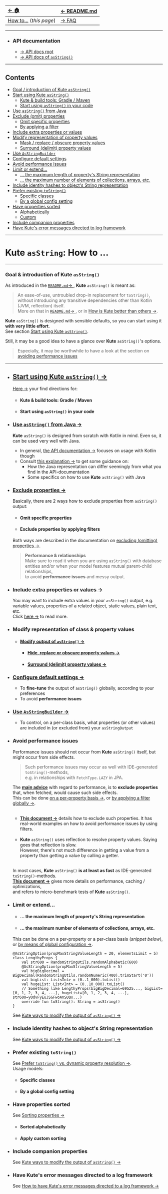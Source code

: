 | [← 🏠](../../)                   | [← README.md](../../README.md) |
|:---------------------------------|:-------------------------------|
| [How to...]() (<i>this page</i>) | [→ FAQ](../../md/faq/0-faq.md) |
<hr>

* ### API documentation
    * [→ API docs <u>root</u>](https://janhendrikvanheusden.github.io/Kute/index.html)
    * [→ API docs of <u>`asString()`</u>](https://janhendrikvanheusden.github.io/Kute/kute/nl.kute.asstring.core/as-string.html)
<hr>

## Contents
* [Goal / introduction of Kute `asString()`](#goal--introduction-of-kute-asstring)
* [Start using Kute `asString()`](#start-using-kute-asstring-)
  * [Kute & build tools: Gradle / Maven](#kute--build-tools-gradle--maven)
  * [Start using `asString()` in your code](#start-using-asstring-in-your-code)
* [Use `asString()` from Java](#use-asstring-from-java-)
* [Exclude (omit) properties](#exclude-properties-)
  * [Omit specific properties](#omit-specific-properties)
  * [By applying a filter](#exclude-properties-by-applying-filters)
* [Include extra properties or values](#include-extra-properties-or-values-)
* [Modify representation of property values](#modify-representation-of-class--property-values)
  * [Mask / replace / obscure property values](#hide-replace-or-obscure-property-values-)
  * [Surround (delimit) property values](#surround--delimit--property-values-)
* [Use `AsStringBuilder`](#use-asstringbuilder-)
* [Configure default settings](#configure-default-settings-)
* [Avoid performance issues](#avoid-performance-issues)
* [Limit or extend...](#limit-or-extend)
  * [... the maximum length of property's String representation](#-the-maximum-length-of-propertys-string-representation)
  * [... the maximum number of elements of collections, arrays, etc.](#-the-maximum-number-of-elements-of-collections-arrays-etc)
* [Include identity hashes to object's String representation](#include-identity-hashes-to-objects-string-representation)
* [Prefer existing `toString()`](#prefer-existing-tostring)
  * [Specific classes](#specific-classes)
  * [By a global config setting](#by-a-global-config-setting)
* [Have properties sorted](#have-properties-sorted)
  * [Alphabetically](#sorted-alphabetically)
  * [Custom](#apply-custom-sorting)
* [Include companion properties](#include-companion-properties)
* [Have Kute's error messages directed to log framework](#have-kutes-error-messages-directed-to-a-log-framework)

<hr>

# Kute `asString`: How to ...

<hr>

### Goal & introduction of **Kute** `asString()`
As introduced in the [`README.md`→ ](../../README.md), **Kute** `asString()` is meant as:<br>
> An ease-of-use, untroubled drop-in replacement for `toString()`, without introducing any transitive dependencies other than Kotlin (JVM, reflection) itself.<br>
> More on that in [`README.md`→ ](../../README.md), or in [How is Kute better than others →](../kute-better-details.md).<br>

**Kute** `asString()` is designed with sensible defaults, so you can start using it **with very little effort**.
<br>See section [Start using Kute `asString()`](#start-using-kute-asstring-).

Still, it may be a good idea to have a glance over **Kute** `asString()`'s options.
> Especially, it may be worthwhile to have a look at the section on [avoiding performance issues](#avoid-performance-issues)

<hr>

* ## [Start using Kute `asString()` →](1-start-using-kute-asstring.md)
   [Here →](1-start-using-kute-asstring.md) your find directions for:
   * #### Kute & build tools: Gradle / Maven
   * #### Start using `asString()` in your code

* ### [Use `asString()` from Java →](use-asstring-with-java.md)
    **Kute** `asString()` is designed from scratch with Kotlin in mind.
    Even so, it can be used very well with Java.
    * In general, [the API documentation →](https://janhendrikvanheusden.github.io/Kute/kute/nl.kute.asstring.core/as-string.html) focuses on usage with Kotlin though
    * Consult [this explanation →](use-asstring-with-java.md) to get some guidance on:
       * How the Java representation can differ seemingly from what you find in the API-documentation
       * Some specifics on how to use **Kute** `asString()` with Java

* ### [Exclude properties →](omit-values.md)
   Basically, there are 2 ways how to exclude properties from `asString()` output:
   * #### Omit specific properties
   * #### Exclude properties by applying filters
   Both ways are described in the documentation on [excluding (omitting) properties →](omit-values.md).
   > **Performance & relationships**<br> 
   Make sure to read it when you are using `asString()` with database entities and/or when your model features mutual parent-child relationships,<br>
   to avoid **performance issues** and messy output.

* ### [Include extra properties or values →](add-extra-values.md)
   You may want to include extra values in your `asString()` output, e.g. variable values, properties of a related object, static values, plain text, etc.<br>
   Click [here →](add-extra-values.md) to read more.

* ### Modify representation of class & property values
    * #### [Modify output of `asString()` →](modify-output-of-asstring.md)
       * #### [Hide, replace or obscure property values →](hide-replace-obscure-property-values.md)
       * #### [Surround (delimit) property values →](delimit-property-values.md)

* ### [Configure default settings →](configure-default-settings.md)
  * To **fine-tune** the output of `asString()` globally, according to your preferences
  * To avoid **performance issues**

* ### [Use `AsStringBuilder` →](use-asstringbuilder.md)
  * To control, on a per-class basis, what properties (or other values) are included in (or excluded from) your `asStringOutput`

* ### Avoid performance issues
  Performance issues should not occur from **Kute** `asString()` itself, but might occur from side effects.
   > Such performance issues may occur as well with IDE-generated `toString()`-methods,<br>
   > e.g. in relationships with `FetchType.LAZY` in JPA.<br>

   The <u>**main advice**</u> with regard to performance, is to **exclude properties** that, when fetched, would cause such side effects.<br>
   This can be done [on a per-property basis →](omit-values.md#exclude-omit-specific-properties), or [by applying a filter globally →](omit-values.md#exclude-properties-by-adding-a-filter-to-kutes-default-settings).<br><br>
  
    * [**This document →**](omit-values.md#below-some-real-world-examples-that-may-help-avoid-real-world-performance-issues-with-jpa) details how to exclude such properties. It has real-world examples on how to avoid performance issues by using filters.<br><br>
  * **Kute** `asString()` uses reflection to resolve property values. Saying goes that reflection is slow.<br>
    However, there's not much difference in getting a value from a property than getting a value by calling a getter.<br><br>
    
  In most cases, **Kute** `asString()` **is at least as fast** as IDE-generated `toString()`-methods.<br>
    [**This document →**](asstring-performance.md) gives more details on performance, caching / optimizations,<br> and refers to micro-benchmark tests of **Kute** `asString()`.

* ### Limit or extend...
    * #### ... the maximum length of property's String representation
    * #### ... the maximum number of elements of collections, arrays, etc.
  
  This can be done on a per-property or a per-class basis (_snippet below_), or [by means of global configuration →](configure-default-settings.md).

   ```
   @AsStringOption(propMaxStringValueLength = 20, elementsLimit = 5)
   class LengthyProps {
       val str600 = RandomStringUtils.randomAlphabetic(600)
       @AsStringOption(propMaxStringValueLength = 5)
       val bigBigDecimal = BigDecimal(RandomStringUtils.randomNumeric(400).trimStart('0'))
       val bigList: List<Int> = (0..1_000).toList()
       val hugeList: List<Int> = (0..10_000).toList()
       // Something like LengthyProps(bigBigDecimal=69525..., bigList=[0, 1, 2, 3, 4, ...], hugeList=[0, 1, 2, 3, 4, ...], str600=yOdvFyEuJSGFwoAnSUQx...)
       override fun toString(): String = asString()
   }
   ```
   See [Kute ways to modify the output of `asString()` →](modify-output-of-asstring.md)

* ### Include identity hashes to object's String representation
  See [Kute ways to modify the output of `asString()` →](modify-output-of-asstring.md)

* ### Prefer existing `toString()`
  See [Prefer `toString()` vs. dynamic property resolution →](prefer-existing-tostring.md).<br>
  Usage models:
    * #### Specific classes
    * #### By a global config setting

* ### Have properties sorted
  See [Sorting properties →](sort-properties.md)
    * #### Sorted alphabetically
    * #### Apply custom sorting

* ### Include companion properties
  See [Kute ways to modify the output of `asString()` →](modify-output-of-asstring.md#include-companion-properties)

* ### Have Kute's error messages directed to a log framework
  See [How to have Kute's error messages directed to a log framework →](direct-kute-messages-to-my-logging-framework.md)
